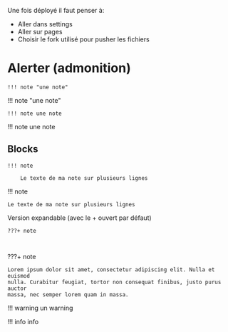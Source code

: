 Une fois déployé il faut penser à:
- Aller dans settings
- Aller sur pages
- Choisir le fork utilisé pour pusher les fichiers


# Alerter (admonition)
```
!!! note "une note"
```
!!! note "une note"


```
!!! note une note
```
!!! note une note


## Blocks
```
!!! note

    Le texte de ma note sur plusieurs lignes
```

!!! note

    Le texte de ma note sur plusieurs lignes



Version expandable (avec le + ouvert par défaut)
```
???+ note

    

```

???+ note

    Lorem ipsum dolor sit amet, consectetur adipiscing elit. Nulla et euismod
    nulla. Curabitur feugiat, tortor non consequat finibus, justo purus auctor
    massa, nec semper lorem quam in massa.



!!! warning un warning

!!! info info
